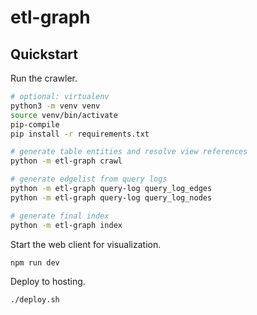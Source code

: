 # etl-graph

## Quickstart

Run the crawler.

```bash
# optional: virtualenv
python3 -m venv venv
source venv/bin/activate
pip-compile
pip install -r requirements.txt

# generate table entities and resolve view references
python -m etl-graph crawl

# generate edgelist from query logs
python -m etl-graph query-log query_log_edges
python -m etl-graph query-log query_log_nodes

# generate final index
python -m etl-graph index
```

Start the web client for visualization.

```bash
npm run dev
```

Deploy to hosting.

```bash
./deploy.sh
```
